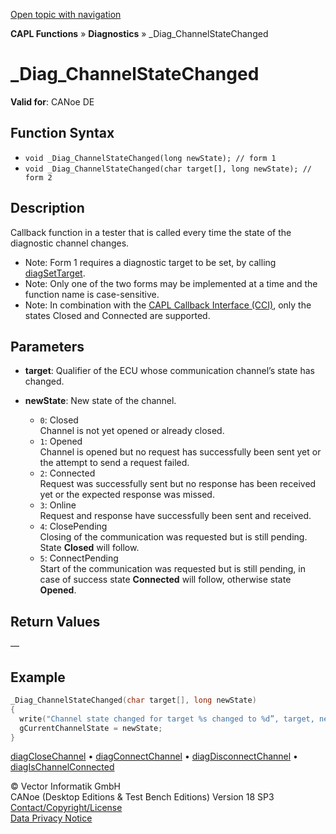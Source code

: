 [Open topic with navigation](../../../../../CANoeDEFamily.htm#Topics/CAPLFunctions/Diagnostics/Functions/CAPLfunctionDiagChannelStateChanged.md)

**CAPL Functions** » **Diagnostics** » _Diag_ChannelStateChanged

# _Diag_ChannelStateChanged

**Valid for**: CANoe DE

## Function Syntax

- `void _Diag_ChannelStateChanged(long newState); // form 1`
- `void _Diag_ChannelStateChanged(char target[], long newState); // form 2`

## Description

Callback function in a tester that is called every time the state of the diagnostic channel changes.

- Note: Form 1 requires a diagnostic target to be set, by calling [diagSetTarget](CAPLfunctionDiagSetTarget.md).
- Note: Only one of the two forms may be implemented at a time and the function name is case-sensitive.
- Note: In combination with the [CAPL Callback Interface (CCI)](../CAPLfunctionsDiagnosticsConnectionCommunicationLayer.md), only the states Closed and Connected are supported.

## Parameters

- **target**: Qualifier of the ECU whose communication channel’s state has changed.
- **newState**: New state of the channel.

  - `0`: Closed  
    Channel is not yet opened or already closed.
  - `1`: Opened  
    Channel is opened but no request has successfully been sent yet or the attempt to send a request failed.
  - `2`: Connected  
    Request was successfully sent but no response has been received yet or the expected response was missed.
  - `3`: Online  
    Request and response have successfully been sent and received.
  - `4`: ClosePending  
    Closing of the communication was requested but is still pending. State **Closed** will follow.
  - `5`: ConnectPending  
    Start of the communication was requested but is still pending, in case of success state **Connected** will follow, otherwise state **Opened**.

## Return Values

—

## Example

```c
_Diag_ChannelStateChanged(char target[], long newState)
{
  write("Channel state changed for target %s changed to %d”, target, newState);
  gCurrentChannelState = newState;
}
```

[diagCloseChannel](CAPLfunctionDiagCloseChannel.md) • [diagConnectChannel](CAPLfunctionDiagConnectChannel.md) • [diagDisconnectChannel](CAPLfunctionDiagDisconnectChannel.md) • [diagIsChannelConnected](CAPLfunctionDiagIsChannelConnected.md)

© Vector Informatik GmbH  
CANoe (Desktop Editions & Test Bench Editions) Version 18 SP3  
[Contact/Copyright/License](../../../Shared/ContactCopyrightLicense.md)  
[Data Privacy Notice](https://www.vector.com/int/en/company/get-info/privacy-policy/)